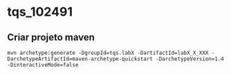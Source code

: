 # tqs_102491

## Criar projeto maven

```
mvn archetype:generate -DgroupId=tqs.labX -DartifactId=labX_X_XXX -DarchetypeArtifactId=maven-archetype-quickstart -DarchetypeVersion=1.4 -DinteractiveMode=false
```